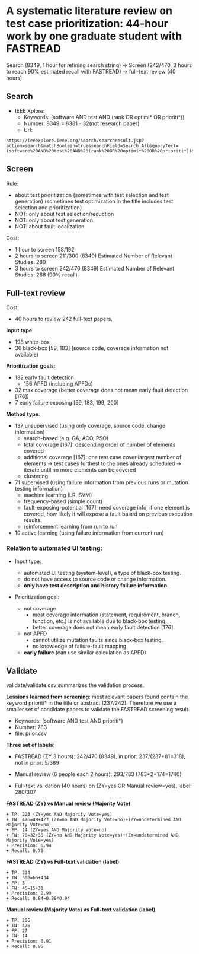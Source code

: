 # A systematic literature review on test case prioritization: 44-hour work by one graduate student with FASTREAD

Search (8349, 1 hour for refining search string) -> Screen (242/470, 3 hours to reach 90% estimated recall with FASTREAD) -> full-text review (40 hours)

## Search

 - IEEE Xplore: 
   + Keywords: (software AND test AND (rank OR optimi* OR prioriti*))
   + Number: 8349 = 8381 - 32(not research paper)
   + Url: 
```
https://ieeexplore.ieee.org/search/searchresult.jsp?action=search&matchBoolean=true&searchField=Search_All&queryText=(software%20AND%20test%20AND%20(rank%20OR%20optimi*%20OR%20prioriti*))&highlight=true&returnType=SEARCH&refinements=ContentType:Conferences&refinements=ContentType:Journals%20.AND.%20Magazines&returnFacets=ALL&rowsPerPage=100
```

## Screen

Rule:
 + about test prioritization (sometimes with test selection and test generation) (sometimes test optimization in the title includes test selection and prioritization)
 + NOT: only about test selection/reduction
 + NOT: only about test generation
 + NOT: about fault localization

Cost:
 + 1 hour to screen 158/192
 + 2 hours to screen 211/300 (8349) Estimated Number of Relevant Studies: 280
 + 3 hours to screen 242/470 (8349) Estimated Number of Relevant Studies: 266 (90% recall)

## Full-text review

Cost:
 + 40 hours to review 242 full-text papers.

**Input type**:
 - 198 white-box
 - 36 black-box [59, 183] (source code, coverage information not available)

**Prioritization goals**:
 - 182 early fault detection
    + 156 APFD (including APFDc)
 - 32 max coverage (better coverage does not mean early fault detection [176])
 - 7 early failure exposing [59, 183, 199, 200]

**Method type**:
 - 137 unsupervised (using only coverage, source code, change information)
   + search-based (e.g. GA, ACO, PSO)
   + total coverage [167]: descending order of number of elements covered
   + additional coverage [167]: one test case cover largest number of elements -> test cases furthest to the ones already scheduled -> iterate until no more elements can be covered
   + clustering
 - 71 supervised (using failure information from previous runs or mutation testing information)
   + machine learning (LR, SVM)
   + frequency-based (simple count)
   + fault-exposing-potential [167], need coverage info, if one element is covered, how likely it will expose a fault based on previous execution results.
   + reinforcement learning from run to run
 - 10 active learning (using failure information from current run)
    
### Relation to automated UI testing:

 - Input type:
   + automated UI testing (system-level), a type of black-box testing. 
   + do not have access to source code or change information.
   + **only have test description and history failure information**.

 - Prioritization goal:
   + not coverage
     - most coverage information (statement, requirement, branch, function, etc.) is not available due to black-box testing.
     - better coverage does not mean early fault detection [176].
   + not APFD
     - cannot utilize mutation faults since black-box testing.
     - no knowledge of failure-fault mapping
   + **early failure** (can use similar calculation as APFD)
   
## Validate

validate/validate.csv summarizes the validation process.

**Lessions learned from screening**: most relevant papers found contain the keyword prioriti* in the title or abstract (237/242). Therefore we use a smaller set of candidate papers to validate the FASTREAD screening result.
  + Keywords: (software AND test AND prioriti*)
  + Number: 783
  + file: prior.csv

**Three set of labels**:

 - FASTREAD (ZY 3 hours): 242/470 (8349), in prior: 237/(237+81=318), not in prior: 5/389

 - Manual review (6 people each 2 hours): 293/783 (783*2+174=1740)

 - Full-text validation (40 hours) on (ZY=yes OR Manual review=yes), label: 280/307

**FASTREAD (ZY) vs Manual review (Majority Vote)**

	+ TP: 223 (ZY=yes AND Majority Vote=yes)
	+ TN: 476=49+427 (ZY=no AND Majority Vote=no)+(ZY=undetermined AND Majority Vote=no)
	+ FP: 14 (ZY=yes AND Majority Vote=no)
	+ FN: 70=32+38 (ZY=no AND Majority Vote=yes)+(ZY=undetermined AND Majority Vote=yes)
	+ Precision: 0.94
	+ Recall: 0.76

**FASTREAD (ZY) vs Full-text validation (label)**

	+ TP: 234
	+ TN: 500=66+434
	+ FP: 3
	+ FN: 46=15+31
	+ Precision: 0.99
	+ Recall: 0.84=0.89*0.94

**Manual review (Majority Vote) vs Full-text validation (label)**

	+ TP: 266
	+ TN: 476
	+ FP: 27
	+ FN: 14
	+ Precision: 0.91
	+ Recall: 0.95
